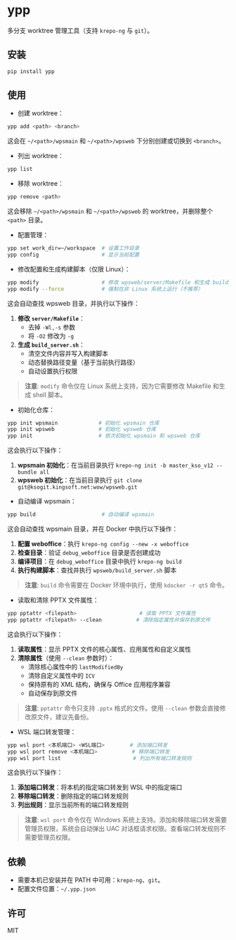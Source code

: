 # ypp

多分支 worktree 管理工具（支持 `krepo-ng` 与 `git`）。

## 安装

```bash
pip install ypp
```

## 使用

- 创建 worktree：

```bash
ypp add <path> <branch>
```

这会在 `~/<path>/wpsmain` 和 `~/<path>/wpsweb` 下分别创建或切换到 `<branch>`。

- 列出 worktree：

```bash
ypp list
```

- 移除 worktree：

```bash
ypp remove <path>
```

这会移除 `~/<path>/wpsmain` 和 `~/<path>/wpsweb` 的 worktree，并删除整个 `<path>` 目录。

- 配置管理：

```bash
ypp set work_dir=~/workspace  # 设置工作目录
ypp config                    # 显示当前配置
```

- 修改配置和生成构建脚本（仅限 Linux）：

```bash
ypp modify                    # 修改 wpsweb/server/Makefile 和生成 build_server.sh
ypp modify --force            # 强制在非 Linux 系统上运行（不推荐）
```

这会自动查找 wpsweb 目录，并执行以下操作：
1. **修改 `server/Makefile`**：
   - 去掉 `-Wl,-s` 参数
   - 将 `-O2` 修改为 `-g`
2. **生成 `build_server.sh`**：
   - 清空文件内容并写入构建脚本
   - 动态替换路径变量（基于当前执行路径）
   - 自动设置执行权限

> **注意**: `modify` 命令仅在 Linux 系统上支持，因为它需要修改 Makefile 和生成 shell 脚本。

- 初始化仓库：

```bash
ypp init wpsmain             # 初始化 wpsmain 仓库
ypp init wpsweb              # 初始化 wpsweb 仓库
ypp init                     # 依次初始化 wpsmain 和 wpsweb 仓库
```

这会执行以下操作：
1. **wpsmain 初始化**：在当前目录执行 `krepo-ng init -b master_kso_v12 --bundle all`
2. **wpsweb 初始化**：在当前目录执行 `git clone git@ksogit.kingsoft.net:wow/wpsweb.git`

- 自动编译 wpsmain：

```bash
ypp build                     # 自动编译 wpsmain
```

这会自动查找 wpsmain 目录，并在 Docker 中执行以下操作：
1. **配置 weboffice**：执行 `krepo-ng config --new -x weboffice`
2. **检查目录**：验证 `debug_weboffice` 目录是否创建成功
3. **编译项目**：在 `debug_weboffice` 目录中执行 `krepo-ng build`
4. **执行构建脚本**：查找并执行 `wpsweb/build_server.sh` 脚本

> **注意**: `build` 命令需要在 Docker 环境中执行，使用 `kdocker -r qt5` 命令。

- 读取和清除 PPTX 文件属性：

```bash
ypp pptattr <filepath>                    # 读取 PPTX 文件属性
ypp pptattr <filepath> --clean           # 清除指定属性并保存到原文件
```

这会执行以下操作：
1. **读取属性**：显示 PPTX 文件的核心属性、应用属性和自定义属性
2. **清除属性**（使用 `--clean` 参数时）：
   - 清除核心属性中的 `lastModifiedBy`
   - 清除自定义属性中的 `ICV`
   - 保持原有的 XML 结构，确保与 Office 应用程序兼容
   - 自动保存到原文件

> **注意**: `pptattr` 命令只支持 `.pptx` 格式的文件。使用 `--clean` 参数会直接修改原文件，建议先备份。

- WSL 端口转发管理：

```bash
ypp wsl port <本机端口> <WSL端口>        # 添加端口转发
ypp wsl port remove <本机端口>           # 移除端口转发
ypp wsl port list                       # 列出所有端口转发规则
```

这会执行以下操作：
1. **添加端口转发**：将本机的指定端口转发到 WSL 中的指定端口
2. **移除端口转发**：删除指定的端口转发规则
3. **列出规则**：显示当前所有的端口转发规则

> **注意**: `wsl port` 命令仅在 Windows 系统上支持。添加和移除端口转发需要管理员权限，系统会自动弹出 UAC 对话框请求权限。查看端口转发规则不需要管理员权限。

## 依赖

- 需要本机已安装并在 PATH 中可用：`krepo-ng`、`git`。
- 配置文件位置：`~/.ypp.json`

## 许可

MIT